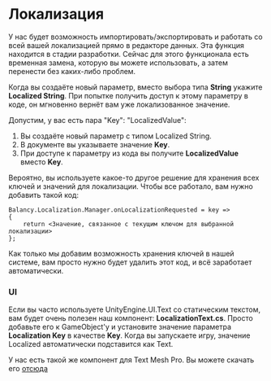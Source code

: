 # Локализация

У нас будет возможность импортировать/экспортировать и работать со всей вашей локализацией прямо в редакторе данных. Эта функция находится в стадии разработки. Сейчас для этого функционала есть временная замена, которую вы можете использовать, а затем перенести без каких-либо проблем.

Когда вы создаёте новый параметр, вместо выбора типа **String** укажите **Localized String**. При попытке получить доступ к этому параметру в коде, он мгновенно вернёт вам уже локализованное значение.

Допустим, у вас есть пара "Key": "LocalizedValue":

1. Вы создаёте новый параметр с типом Localized String.
2. В документе вы указываете значение **Key**.
3. При доступе к параметру из кода вы получите **LocalizedValue** вместо **Key**.

Вероятно, вы используете какое-то другое решение для хранения всех ключей и значений для локализации. Чтобы все работало, вам нужно добавить такой код:

```
Balancy.Localization.Manager.onLocalizationRequested = key =>
{
    return <Значение, связанное с текущим ключом для выбранной локализации>
};
```

Как только мы добавим возможность хранения ключей в нашей системе, вам просто нужно будет удалить этот код, и всё заработает автоматически.

### UI

Если вы часто используете UnityEngine.UI.Text со статическим текстом, вам будет очень полезен наш компонент: **LocalizationText.cs**.
Просто добавьте его к GameObject'у и установите значение параметра **Localization Key** в качестве **Key**. Когда вы запускаете игру, значение Localized автоматически подставится как Text.

У нас есть такой же компонент для Text Mesh Pro. Вы можете скачать его [отсюда](/code/LocalizationTextMeshPro.cs)
